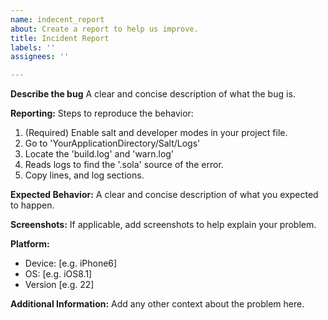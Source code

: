 ```yaml
---
name: indecent_report
about: Create a report to help us improve.
title: Incident Report
labels: ''
assignees: ''

---
```


**Describe the bug**
A clear and concise description of what the bug is.

**Reporting:**
Steps to reproduce the behavior:
1. (Required) Enable salt and developer modes in your project file.
2. Go to 'YourApplicationDirectory/Salt/Logs'
3. Locate the 'build.log' and 'warn.log' 
4. Reads logs to find the '.sola' source of the error.
5. Copy lines, and log sections.

**Expected Behavior:**
A clear and concise description of what you expected to happen.

**Screenshots:**
If applicable, add screenshots to help explain your problem.

**Platform:**
 - Device: [e.g. iPhone6]
 - OS: [e.g. iOS8.1]
 - Version [e.g. 22]

**Additional Information:**
Add any other context about the problem here.
